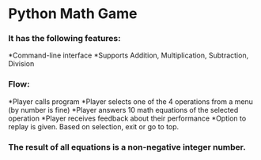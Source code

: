 # Python Math Game

### It has the following features:

*Command-line interface
*Supports Addition, Multiplication, Subtraction, Division

### Flow:
*Player calls program
*Player selects one of the 4 operations from a menu (by number is fine)
*Player answers 10 math equations of the selected operation
*Player receives feedback about their performance
*Option to replay is given. Based on selection, exit or go to top.

### The result of all equations is a non-negative integer number.
